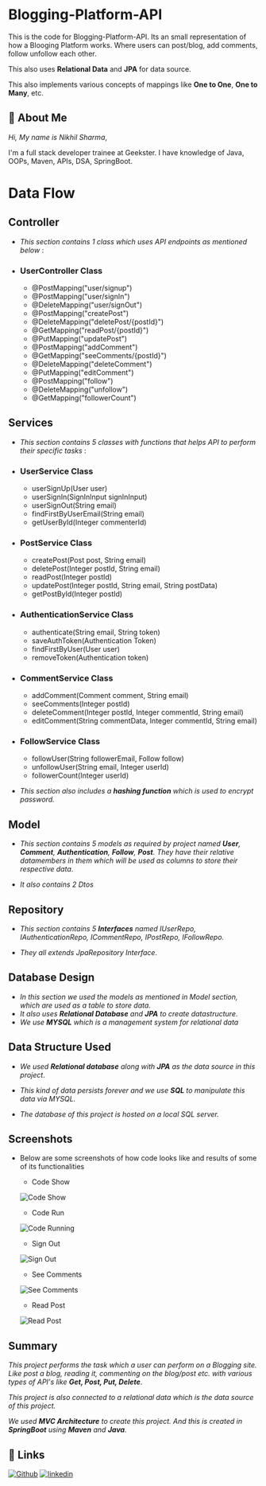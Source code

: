 
# Blogging-Platform-API


This is the code for Blogging-Platform-API. Its an small representation of how a Blooging Platform works. Where users can post/blog, add comments, follow unfollow each other.

This also uses **Relational Data** and **JPA** for data source.

This also implements various concepts of mappings like **One to One**, **One to Many**, etc.


## 🚀 About Me
*Hi, My name is Nikhil Sharma*,

I'm a full stack developer trainee at Geekster. I have knowledge of Java, OOPs, Maven, APIs, DSA, SpringBoot.


# Data Flow

## Controller
-   *This section contains 1 class which uses API endpoints as mentioned below* :

* ### UserController Class

    * @PostMapping("user/signup")
    * @PostMapping("user/signIn")
    * @DeleteMapping("user/signOut")
    * @PostMapping("createPost")
    * @DeleteMapping("deletePost/{postId}")
    * @GetMapping("readPost/{postId}")
    * @PutMapping("updatePost")
    * @PostMapping("addComment")
    * @GetMapping("seeComments/{postId}")
    * @DeleteMapping("deleteComment")
    * @PutMapping("editComment")
    * @PostMapping("follow")
    * @DeleteMapping("unfollow")
    * @GetMapping("followerCount")

## Services
-  *This section contains 5 classes with functions that helps API to perform their specific tasks* : 


* ### UserService Class

    * userSignUp(User user)
    * userSignIn(SignInInput signInInput)
    * userSignOut(String email)
    * findFirstByUserEmail(String email)
    * getUserById(Integer commenterId)
    
* ### PostService Class

    * createPost(Post post, String email)
    * deletePost(Integer postId, String email)
    * readPost(Integer postId)
    * updatePost(Integer postId, String email, String postData)
    * getPostById(Integer postId)

* ### AuthenticationService Class

    * authenticate(String email, String token)
    * saveAuthToken(Authentication Token)
    * findFirstByUser(User user)
    * removeToken(Authentication token)

* ### CommentService Class

    * addComment(Comment comment, String email)
    * seeComments(Integer postId)
    * deleteComment(Integer postId, Integer commentId, String email)
    * editComment(String commentData, Integer commentId, String email)

* ### FollowService Class
    
    * followUser(String followerEmail, Follow follow)
    * unfollowUser(String email, Integer userId)
    * followerCount(Integer userId)


- *This section also includes a **hashing function** which is used to encrypt password.*

## Model

- *This section contains 5 models as required by project named **User**, **Comment**, **Authentication**, **Follow**, **Post**. They have their relative datamembers in them which will be used as columns to store their respective data*.

- *It also contains 2 Dtos*

##  Repository
- *This section contains 5 **Interfaces** named IUserRepo, IAuthenticationRepo, ICommentRepo, IPostRepo, IFollowRepo.*

- *They all extends JpaRepository Interface*.


## Database Design
- *In this section we used the models as mentioned in Model section, which are used as a table to store data*.
- *It also uses **Relational Database** and **JPA** to create datastructure*.
- *We use **MYSQL** which is a management system for relational data*

## Data Structure Used

- *We used **Relational database** along with **JPA** as the data source in this project*.

- *This kind of data persists forever and we use **SQL** to manipulate this data via MYSQL.*

- *The database of this project is hosted on a local SQL server.*


## Screenshots

- Below are some screenshots of how code looks like and results of some of its functionalities

   - Code Show
  
   ![Code Show](https://github.com/Nikhil-Sharma-CS/Blogging-Platform-API/assets/72157075/e212acce-3032-424d-9c88-26c11a704551)

   - Code Run
  
   ![Code Running](https://github.com/Nikhil-Sharma-CS/Blogging-Platform-API/assets/72157075/c0f2af1d-3a99-4acb-a09e-16bc3258d78e)

   - Sign Out
     
   ![Sign Out](https://github.com/Nikhil-Sharma-CS/Blogging-Platform-API/assets/72157075/68d08b89-562c-4c7f-b0ef-f57f0b8d68c0)

   - See Comments
     
   ![See Comments](https://github.com/Nikhil-Sharma-CS/Blogging-Platform-API/assets/72157075/da661ef9-a413-4754-b055-fafd4ac78500)

   - Read Post
     
   ![Read Post](https://github.com/Nikhil-Sharma-CS/Blogging-Platform-API/assets/72157075/03b869bb-6338-4221-9cc5-af88a7d04305)




## Summary

*This project performs the task which a user can perform on a Blogging site. Like post a blog, reading it, commenting on the blog/post etc. with various types of API's like **Get, Post, Put, Delete***.

*This project is also connected to a relational data which is the data source of this project.*

*We used **MVC Architecture** to create this project. 
And this is created in **SpringBoot** using **Maven** and **Java**.*


## 🔗 Links
[![Github](https://img.shields.io/badge/Github-000?style=for-the-badge&logo=ko-fi&logoColor=white)](https://github.com/Nikhil-Sharma-CS)
[![linkedin](https://img.shields.io/badge/linkedin-0A66C2?style=for-the-badge&logo=linkedin&logoColor=white)](https://www.linkedin.com/in/nikhil-sharma-cse)


